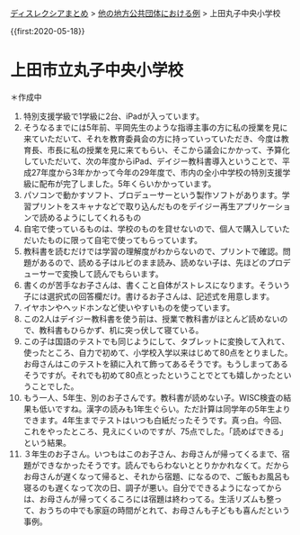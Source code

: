 <p class="breadcrumbs"><a href="../index.md">ディスレクシアまとめ</a> > <a href="index.md">他の地方公共団体における例</a> > 上田丸子中央小学校

{{first:2020-05-18}}

# 上田市立丸子中央小学校
＊作成中

1. 特別支援学級で1学級に2台、iPadが入っています。
1. そうなるまでには5年前、平岡先生のような指導主事の方に私の授業を見に来ていただいて、それを教育委員会の方に持っていっていただき、今度は教育長、市長に私の授業を見に来てもらい、そこから議会にかかって、予算化していただいて、次の年度からiPad、デイジー教科書導入ということで、平成27年度から3年かかって今年の29年度で、市内の全小中学校の特別支援学級に配布が完了しました。5年くらいかかっています。
1. パソコンで動かすソフト、ブロデューサーという製作ソフトがあります。学習プリントをスキャナなどで取り込んだものをデイジー再生アプリケーションで読めるようにしてくれるもの
1. 自宅で使っているものは、学校のものを貸せないので、個人で購入していただいたものに限って自宅で使ってもらっています。
1. 教科書を読むだけでは学習の理解度がわからないので、プリントで確認。問題があるので、読める子はルビのまま読み、読めない子は、先ほどのプロデューサーで変換して読んでもらいます。
1. 書くのが苦手なお子さんは、書くこと自体がストレスになります。そういう子には選択式の回答欄だけ。書けるお子さんは、記述式を用意します。
1. イヤホンやヘッドホンなど使いやすいものを使っています。
1. この2人はデイジー教科書を使う前は、授業で教科書がほとんど読めないので、教科書もひらかず、机に突っ伏して寝ている。
1. この子は国語のテストでも同じようにして、タブレットに変換して入れて、使ったところ、自力で初めて、小学校入学以来はじめて80点をとりました。お母さんはこのテストを額に入れて飾ってあるそうです。もうしまってあるそうですが。それでも初めて80点とったということでとても嬉しかったということでした。
1. もう一人、5年生、別のお子さんです。教科書が読めない子。WISC検査の結果も低いですね。漢字の読みも1年生ぐらい。ただ計算は同学年の5年生よりできます。4年生までテストはいつも白紙だったそうです。真っ白。今回、これをやったところ、見えにくいのですが、75点でした。「読めばできる」という結果。
1. ３年生のお子さん。いつもはこのお子さん、お母さんが帰ってくるまで、宿題ができなかったそうです。読んでもらわないととりかかれなくて。だからお母さんが遅くなって帰ると、それから宿題、になるので、ご飯もお風呂も寝るのも遅くなって次の日、調子が悪い。自分でできるようになってからは、お母さんが帰ってくるころには宿題は終わってる。生活リズムも整って、おうちの中でも家庭の時間がとれて、お母さんも子どもも喜んだという事例。
